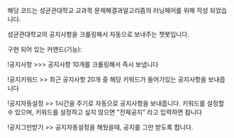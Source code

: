 해당 코드는 성균관대학교 교과목 문제해결과알고리즘의 러닝페어를 위해 작성 되었습니다.


성균관대학교의 공지사항을 크롤링해서 자동으로 보내주는 챗봇입니다. 

구현 되어 있는 커맨드(기능):

!공지사항 >>> 공지사항 10개를 크롤링해서 즉시 보냅니다

!공지키워드 >> 최근 공지사항 20개 중 해당 키워드가 들어가있는 공지사항을 보내줍니다

!공지자동설정 >> 1시간을 주기로 자동으로 공지사항을 보내줍니다. 키워드를 설정할 수 있으며, 키워드를 설정하고 싶지 않으면 "전체공지" 라고 입력하면 됩니다

!공지그만받기 >> 공지자동설정을 해뒀을때, 공지를 그만 받도록 합니다.
